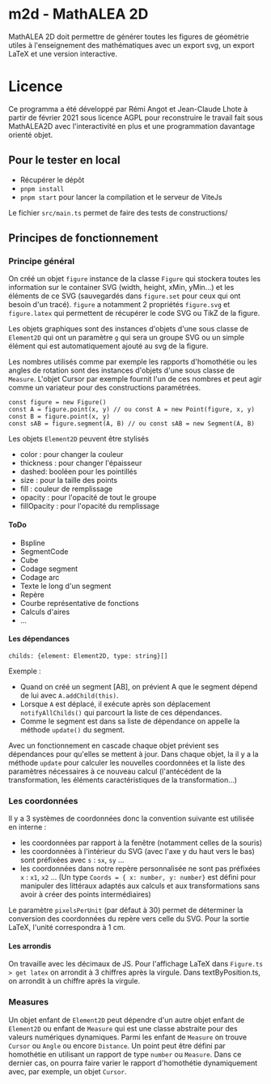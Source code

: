# m2d - MathALEA 2D

MathALEA 2D doit permettre de générer toutes les figures de géométrie utiles à l'enseignement des mathématiques avec un export svg, un export LaTeX et une version interactive.

# Licence

Ce programma a été développé par Rémi Angot et Jean-Claude Lhote à partir de février 2021 sous licence AGPL pour reconstruire le travail fait sous MathALEA2D avec l'interactivité en plus et une programmation davantage orienté objet.

## Pour le tester en local

- Récupérer le dépôt
- `pnpm install`
- `pnpm start` pour lancer la compilation et le serveur de ViteJs

Le fichier `src/main.ts` permet de faire des tests de constructions/

## Principes de fonctionnement

### Principe général

On créé un objet `figure` instance de la classe `Figure` qui stockera toutes les information sur le container SVG (width, height, xMin, yMin...) et les éléments de ce SVG (sauvegardés dans `figure.set` pour ceux qui ont besoin d'un tracé). `figure` a notamment 2 propriétés `figure.svg` et `figure.latex` qui permettent de récupérer le code SVG ou TikZ de la figure.

Les objets graphiques sont des instances d'objets d'une sous classe de `Element2D` qui ont un paramètre `g` qui sera un groupe SVG ou un simple élément qui est automatiquement ajouté au svg de la figure.

Les nombres utilisés comme par exemple les rapports d'homothétie ou les angles de rotation sont des instances d'objets d'une sous classe de  `Measure`. L'objet Cursor par exemple fournit l'un de ces nombres et peut agir comme un variateur pour des constructions paramétrées.

```
const figure = new Figure()
const A = figure.point(x, y) // ou const A = new Point(figure, x, y)
const B = figure.point(x, y)
const sAB = figure.segment(A, B) // ou const sAB = new Segment(A, B)
```

Les objets `Element2D` peuvent être stylisés
- color : pour changer la couleur
- thickness : pour changer l'épaisseur
- dashed: booléen pour les pointillés
- size : pour la taille des points
- fill : couleur de remplissage
- opacity : pour l'opacité de tout le groupe
- fillOpacity : pour l'opacité du remplissage

#### ToDo

- Bspline
- SegmentCode
- Cube
- Codage segment
- Codage arc
- Texte le long d'un segment
- Repère
- Courbe représentative de fonctions
- Calculs d'aires
- ...





#### Les dépendances

```
childs: {element: Element2D, type: string}[]
```

Exemple : 
- Quand on créé un segment [AB], on prévient A que le segment dépend de lui avec `A.addChild(this)`.
- Lorsque `A` est déplacé, il exécute après son déplacement `notifyAllChilds()` qui parcourt la liste de ces dépendances.
- Comme le segment est dans sa liste de dépendance on appelle la méthode `update()`  du segment.

Avec un fonctionnement en cascade chaque objet prévient ses dépendances pour qu'elles se mettent à jour. Dans chaque objet, la il y a la méthode `update` pour calculer les nouvelles coordonnées et la liste des paramètres nécessaires à ce nouveau calcul (l'antécédent de la transformation, les éléments caractéristiques de la transformation...)


### Les coordonnées

Il y a 3 systèmes de coordonnées donc la convention suivante est utilisée en interne : 
- les coordonnées par rapport à la fenêtre (notamment celles de la souris) 
- les coordonnées à l'intérieur du SVG (avec l'axe y du haut vers le bas) sont préfixées avec `s` : `sx`, `sy` ...
- les coordonnées dans notre repère personnalisée ne sont pas préfixées `x` : `x1`, `x2` ... (Un type `Coords = { x: number, y: number}` est défini pour manipuler des littéraux adaptés aux calculs et aux transformations sans avoir à créer des points intermédiaires)

Le paramètre `pixelsPerUnit` (par défaut à 30) permet de déterminer la conversion des coordonnées du repère vers celle du SVG. Pour la sortie LaTeX, l'unité correspondra à 1 cm.

#### Les arrondis

On travaille avec les décimaux de JS. Pour l'affichage LaTeX dans `Figure.ts > get latex` on arrondit à 3 chiffres après la virgule.
Dans textByPosition.ts, on arrondit à un chiffre après la virgule.


### Measures

Un objet enfant de `Element2D` peut dépendre d'un autre objet enfant de `Element2D` ou enfant de `Measure` qui est une classe abstraite pour des valeurs numériques dynamiques.
Parmi les enfant de `Measure` on trouve `Cursor` ou `Angle` ou encore `Distance`.
 Un point peut être défini par homothétie en utilisant un rapport de type `number` ou `Measure`. Dans ce dernier cas, on pourra faire varier le rapport d'homothétie dynamiquement avec, par exemple, un objet `Cursor`.


